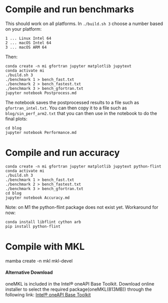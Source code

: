 # Compile and run benchmarks

This should work on all platforms. In `./build.sh 3` choose a number based on
your platform:
```
1 ... Linux Intel 64
2 ... macOS Intel 64
3 ... macOS ARM 64
```
Then:
```
conda create -n mi gfortran jupyter matplotlib jupytext
conda activate mi
./build.sh 3
./benchmark 1 > bench_fast.txt
./benchmark 2 > bench_fastest.txt
./benchmark 3 > bench_gfortran.txt
jupyter notebook Postprocess.md
```

The notebook saves the postprocessed results to a file such as
`gfortran_intel.txt`. You can then copy it to a file such as
`blog/sin_perf_arm2.txt` that you can then use in the notebook to do the final
plots:
```
cd blog
jupyter notebook Performance.md
```

# Compile and run accuracy

```
conda create -n mi gfortran jupyter matplotlib jupytext python-flint
conda activate mi
./build.sh 3
./benchmark 1 > bench_fast.txt
./benchmark 2 > bench_fastest.txt
./benchmark 3 > bench_gfortran.txt
cd blog
jupyter notebook Accuracy.md
```

Note: on M1 the python-flint package does not exist yet. Workaround for now:
```
conda install libflint cython arb
pip install python-flint
```

# Compile with MKL

mamba create -n mkl mkl-devel

#### Alternative Download

oneMKL is included in the Intel® oneAPI Base Toolkit. Download online installer
to select the required package(oneMKL(813MB)) through the following link:
[Intel® oneAPI Base Toolkit](https://www.intel.com/content/www/us/en/developer/tools/oneapi/base-toolkit-download.html?operatingsystem=linux&distributions=webdownload&options=online)
